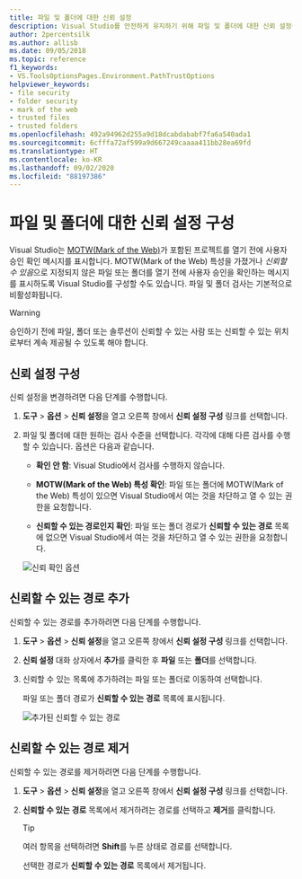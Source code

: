 ```yaml
---
title: 파일 및 폴더에 대한 신뢰 설정
description: Visual Studio를 안전하게 유지하기 위해 파일 및 폴더에 대한 신뢰 설정을 변경하는 방법을 알아봅니다.
author: 2percentsilk
ms.author: allisb
ms.date: 09/05/2018
ms.topic: reference
f1_keywords:
- VS.ToolsOptionsPages.Environment.PathTrustOptions
helpviewer_keywords:
- file security
- folder security
- mark of the web
- trusted files
- trusted folders
ms.openlocfilehash: 492a94962d255a9d18dcabdababf7fa6a540ada1
ms.sourcegitcommit: 6cfffa72af599a9d667249caaaa411bb28ea69fd
ms.translationtype: HT
ms.contentlocale: ko-KR
ms.lasthandoff: 09/02/2020
ms.locfileid: "88197386"
---
```

# <a name="configure-trust-settings-for-files-and-folders"></a>파일 및 폴더에 대한 신뢰 설정 구성

Visual Studio는 [MOTW(Mark of the Web)](/previous-versions/windows/internet-explorer/ie-developer/compatibility/ms537628(v=vs.85))가 포함된 프로젝트를 열기 전에 사용자 승인 확인 메시지를 표시합니다. MOTW(Mark of the Web) 특성을 가졌거나 *신뢰할 수 있음*으로 지정되지 않은 파일 또는 폴더를 열기 전에 사용자 승인을 확인하는 메시지를 표시하도록 Visual Studio를 구성할 수도 있습니다. 파일 및 폴더 검사는 기본적으로 비활성화됩니다.

> [!WARNING]
> 승인하기 전에 파일, 폴더 또는 솔루션이 신뢰할 수 있는 사람 또는 신뢰할 수 있는 위치로부터 계속 제공될 수 있도록 해야 합니다.

## <a name="configure-trust-settings"></a>신뢰 설정 구성

신뢰 설정을 변경하려면 다음 단계를 수행합니다.

1. **도구** > **옵션** > **신뢰 설정**을 열고 오른쪽 창에서 **신뢰 설정 구성** 링크를 선택합니다.

2. 파일 및 폴더에 대한 원하는 검사 수준을 선택합니다. 각각에 대해 다른 검사를 수행할 수 있습니다. 옵션은 다음과 같습니다.

   * **확인 안 함**: Visual Studio에서 검사를 수행하지 않습니다.

   * **MOTW(Mark of the Web) 특성 확인**: 파일 또는 폴더에 MOTW(Mark of the Web) 특성이 있으면 Visual Studio에서 여는 것을 차단하고 열 수 있는 권한을 요청합니다.

   * **신뢰할 수 있는 경로인지 확인**: 파일 또는 폴더 경로가 **신뢰할 수 있는 경로** 목록에 없으면 Visual Studio에서 여는 것을 차단하고 열 수 있는 권한을 요청합니다.

   ![신뢰 확인 옵션](media/trust-settings.png)

## <a name="add-trusted-paths"></a>신뢰할 수 있는 경로 추가

신뢰할 수 있는 경로를 추가하려면 다음 단계를 수행합니다.

1. **도구** > **옵션** > **신뢰 설정**을 열고 오른쪽 창에서 **신뢰 설정 구성** 링크를 선택합니다.

2. **신뢰 설정** 대화 상자에서 **추가**를 클릭한 후 **파일** 또는 **폴더**를 선택합니다.

3. 신뢰할 수 있는 목록에 추가하려는 파일 또는 폴더로 이동하여 선택합니다.

   파일 또는 폴더 경로가 **신뢰할 수 있는 경로** 목록에 표시됩니다.

   ![추가된 신뢰할 수 있는 경로](media/trusted-paths.png)

## <a name="remove-trusted-paths"></a>신뢰할 수 있는 경로 제거

신뢰할 수 있는 경로를 제거하려면 다음 단계를 수행합니다.

1. **도구** > **옵션** > **신뢰 설정**을 열고 오른쪽 창에서 **신뢰 설정 구성** 링크를 선택합니다.

2. **신뢰할 수 있는 경로** 목록에서 제거하려는 경로를 선택하고 **제거**를 클릭합니다.

   > [!TIP]
   > 여러 항목을 선택하려면 **Shift**를 누른 상태로 경로를 선택합니다.

   선택한 경로가 **신뢰할 수 있는 경로** 목록에서 제거됩니다.
